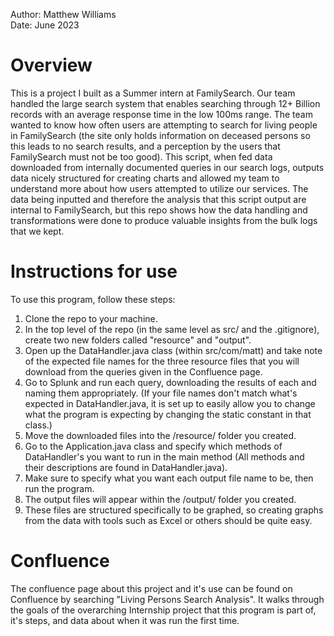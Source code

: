 Author: Matthew Williams<br>
Date: June 2023

# Overview

  This is a project I built as a Summer intern at FamilySearch.  Our team handled the large
  search system that enables searching through 12+ Billion records with an average response
  time in the low 100ms range.  The team wanted to know how often users are attempting to
  search for living people in FamilySearch (the site only holds information on deceased
  persons so this leads to no search results, and a perception by the users that FamilySearch
  must not be too good).  This script, when fed data downloaded from internally documented
  queries in our search logs, outputs data nicely structured for creating charts and allowed
  my team to understand more about how users attempted to utilize our services.  The data being
  inputted and therefore the analysis that this script output are internal to FamilySearch, but
  this repo shows how the data handling and transformations were done to produce valuable
  insights from the bulk logs that we kept.

# Instructions for use

  To use this program, follow these steps:
  1) Clone the repo to your machine.
  2) In the top level of the repo (in the same level as src/ and the .gitignore),
      create two new folders called "resource" and "output".
  3) Open up the DataHandler.java class (within src/com/matt) and take note of the
      expected file names for the three resource files that you will download from
      the queries given in the Confluence page.
  4) Go to Splunk and run each query, downloading the results of each and naming them
      appropriately.  (If your file names don't match what's expected in DataHandler.java,
      it is set up to easily allow you to change what the program is expecting by changing
      the static constant in that class.)
  5) Move the downloaded files into the /resource/ folder you created.
  6) Go to the Application.java class and specify which methods of DataHandler's you want
      to run in the main method (All methods and their descriptions are found in DataHandler.java).
  7) Make sure to specify what you want each output file name to be, then run the program.
  8) The output files will appear within the /output/ folder you created.
  9) These files are structured specifically to be graphed, so creating graphs from the data with
      tools such as Excel or others should be quite easy.

# Confluence

  The confluence page about this project and it's use can be found on Confluence by searching
  "Living Persons Search Analysis".  It walks through the goals of the overarching Internship
  project that this program is part of, it's steps, and data about when it was run the first time.
